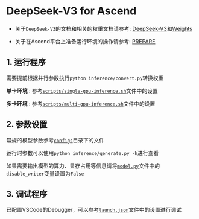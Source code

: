 # DeepSeek-V3 for Ascend

- 关于`DeepSeek-V3`的文档和相关的权重文档请参考: [DeepSeek-V3](./docs/README.md)和[Weights](./docs/README_WEIGHTS.md)

- 关于在Ascend平台上准备运行环境的操作请参考: [PREPARE](./docs/PREPARE.md)

## 1. 运行程序

需要提前根据并行参数执行`python inference/convert.py`转换权重

**单卡环境** : 参考[`scripts/single-gpu-inference.sh`](./scripts/single-gpu-inference.sh)文件中的设置

**多卡环境** : 参考[`scripts/multi-gpu-inference.sh`](./scripts/multi-gpu-inference.sh)文件中的设置

## 2. 参数设置

常规的模型参数参考[`configs`](./inference/configs)目录下的文件

运行时参数可以使用`python inference/generate.py -h`进行查看

如果需要输出模型的算力、显存占用等信息请将[`model.py`](./inference/model.py)文件中的`disable_writer`变量设置为`False`

## 3. 调试程序

已配置VSCode的Debugger，可以参考[`launch.json`](./.vscode/launch.json)文件中的设置进行调试
